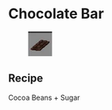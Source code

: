 # Chocolate Bar

<figure><img src="../../../.gitbook/assets/image (43).png" alt=""><figcaption></figcaption></figure>

## Recipe

Cocoa Beans + Sugar
